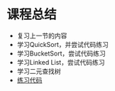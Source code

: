 # 课程总结

* 复习上一节的内容
* 学习QuickSort，并尝试代码练习
* 学习BucketSort，尝试代码练习
* 学习Linked List，尝试代码练习
* 学习二元查找树
* [练习代码](https://github.com/lllllsytt/exercise_code/blob/master/Week4.ipynb)

